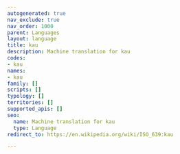 ```yaml
---
autogenerated: true
nav_exclude: true
nav_order: 1000
parent: Languages
layout: language
title: kau
description: Machine translation for kau
codes:
- kau
names:
- kau
family: []
scripts: []
typology: []
territories: []
supported_apis: []
seo:
  name: Machine translation for kau
  type: Language
redirect_to: https://en.wikipedia.org/wiki/ISO_639:kau

---
```


